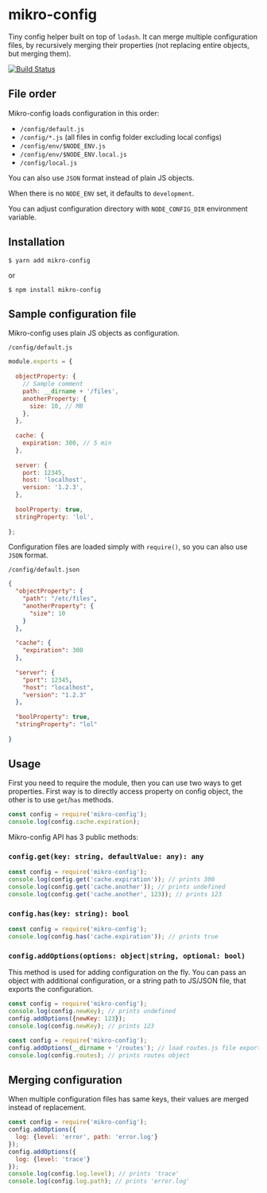 # mikro-config

Tiny config helper built on top of `lodash`. It can merge multiple configuration files, 
by recursively merging their properties (not replacing entire objects, but merging them). 

[![Build Status](https://travis-ci.org/B4nan/mikro-config.svg?branch=master)](https://travis-ci.org/B4nan/mikro-config)

## File order

Mikro-config loads configuration in this order:

 - `/config/default.js`
 - `/config/*.js` (all files in config folder excluding local configs)
 - `/config/env/$NODE_ENV.js`
 - `/config/env/$NODE_ENV.local.js`
 - `/config/local.js`

You can also use `JSON` format instead of plain JS objects.

When there is no `NODE_ENV` set, it defaults to `development`. 

You can adjust configuration directory with `NODE_CONFIG_DIR` environment variable.  

## Installation

`$ yarn add mikro-config`
 
or 

`$ npm install mikro-config`

## Sample configuration file

Mikro-config uses plain JS objects as configuration. 

`/config/default.js`

```javascript
module.exports = {
 
  objectProperty: {
    // Sample comment
    path: __dirname + '/files',
    anotherProperty: {
      size: 10, // MB
    },
  },
 
  cache: {
    expiration: 300, // 5 min
  },
 
  server: {
    port: 12345,
    host: 'localhost',
    version: '1.2.3',
  },
 
  boolProperty: true,
  stringProperty: 'lol',
 
};
```

Configuration files are loaded simply with `require()`, so you can also use `JSON` format.

`/config/default.json`

```json
{
  "objectProperty": {
    "path": "/etc/files",
    "anotherProperty": {
      "size": 10
    }
  },
 
  "cache": {
    "expiration": 300
  },
 
  "server": {
    "port": 12345,
    "host": "localhost",
    "version": "1.2.3"
  },
 
  "boolProperty": true,
  "stringProperty": "lol"
 
}
```

## Usage

First you need to require the module, then you can use two ways to get properties. First 
way is to directly access property on config object, the other is to use `get`/`has` methods.  

```javascript
const config = require('mikro-config');
console.log(config.cache.expiration);
```

Mikro-config API has 3 public methods: 

### `config.get(key: string, defaultValue: any): any`

```javascript
const config = require('mikro-config');
console.log(config.get('cache.expiration')); // prints 300
console.log(config.get('cache.another')); // prints undefined
console.log(config.get('cache.another', 123)); // prints 123
```

### `config.has(key: string): bool`

```javascript
const config = require('mikro-config');
console.log(config.has('cache.expiration')); // prints true
```

### `config.addOptions(options: object|string, optional: bool)`

This method is used for adding configuration on the fly. You can pass an object with additional 
configuration, or a string path to JS/JSON file, that exports the configuration. 

```javascript
const config = require('mikro-config');
console.log(config.newKey); // prints undefined
config.addOptions({newKey: 123});
console.log(config.newKey); // prints 123 
```

```javascript
const config = require('mikro-config');
config.addOptions(__dirname + '/routes'); // load routes.js file exporting routes object
console.log(config.routes); // prints routes object 
```

## Merging configuration

When multiple configuration files has same keys, their values are merged instead of replacement. 

```javascript
const config = require('mikro-config');
config.addOptions({
  log: {level: 'error', path: 'error.log'}
});
config.addOptions({
  log: {level: 'trace'}
});
console.log(config.log.level); // prints 'trace' 
console.log(config.log.path); // prints 'error.log' 
```
